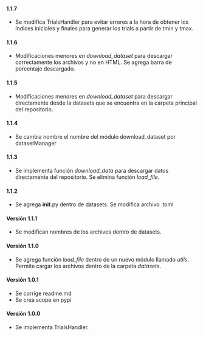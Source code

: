 #### 1.1.7

- Se modifica TrialsHandler para evitar errores a la hora de obtener los índices iniciales y finales para generar los trials a partir de tmin y tmax.

#### 1.1.6

- Modificaciones menores en *download_dataset* para descargar correctamente los archivos y no en HTML. Se agrega barra de porcentaje descargado.

#### 1.1.5

- Modificaciones menores en *download_dataset* para descargar directamente desde la datasets que se encuentra en la carpeta principal del repositorio.

#### 1.1.4

- Se cambia nombre el nombre del módulo download_dataset por datasetManager

#### 1.1.3

- Se implementa función *download_data* para descargar datos directamente del repositorio. Se elimina función *load_file*.

#### 1.1.2

- Se agrega __init__.py dentro de datasets. Se modifica archivo .toml

#### Versión 1.1.1

- Se modifican nombres de los archivos dentro de datasets.

#### Versión 1.1.0

- Se agrega función *load_file* dentro de un nuevo módulo llamado *utils*. Permite cargar los archivos dentro de la carpeta *datasets*.

#### Versión 1.0.1

- Se corrige readme.md
- Se crea scope en pypi

#### Versión 1.0.0

- Se implementa TrialsHandler.
